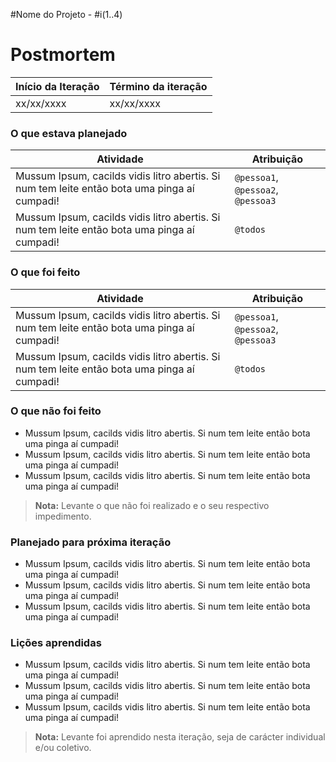 #Nome do Projeto - #i(1..4)

# Postmortem

Início da Iteração | Término da iteração
------------ | -------------
xx/xx/xxxx | xx/xx/xxxx


### O que estava planejado
| Atividade | Atribuição |
| --- | --- |
| Mussum Ipsum, cacilds vidis litro abertis. Si num tem leite então bota uma pinga aí cumpadi! | `@pessoa1`, `@pessoa2`, `@pessoa3` |
| Mussum Ipsum, cacilds vidis litro abertis. Si num tem leite então bota uma pinga aí cumpadi! | `@todos` |

### O que foi feito
| Atividade | Atribuição |
| --- | --- |
| Mussum Ipsum, cacilds vidis litro abertis. Si num tem leite então bota uma pinga aí cumpadi! | `@pessoa1`, `@pessoa2`, `@pessoa3` |
| Mussum Ipsum, cacilds vidis litro abertis. Si num tem leite então bota uma pinga aí cumpadi! | `@todos` |

### O que não foi feito
* Mussum Ipsum, cacilds vidis litro abertis. Si num tem leite então bota uma pinga aí cumpadi!
* Mussum Ipsum, cacilds vidis litro abertis. Si num tem leite então bota uma pinga aí cumpadi!
* Mussum Ipsum, cacilds vidis litro abertis. Si num tem leite então bota uma pinga aí cumpadi!
> **Nota:** Levante o que não foi realizado e o seu respectivo impedimento.

### Planejado para próxima iteração
* Mussum Ipsum, cacilds vidis litro abertis. Si num tem leite então bota uma pinga aí cumpadi!
* Mussum Ipsum, cacilds vidis litro abertis. Si num tem leite então bota uma pinga aí cumpadi!
* Mussum Ipsum, cacilds vidis litro abertis. Si num tem leite então bota uma pinga aí cumpadi! 

### Lições aprendidas
* Mussum Ipsum, cacilds vidis litro abertis. Si num tem leite então bota uma pinga aí cumpadi!
* Mussum Ipsum, cacilds vidis litro abertis. Si num tem leite então bota uma pinga aí cumpadi!
* Mussum Ipsum, cacilds vidis litro abertis. Si num tem leite então bota uma pinga aí cumpadi!
> **Nota:** Levante foi aprendido nesta iteração, seja de carácter individual e/ou coletivo.

